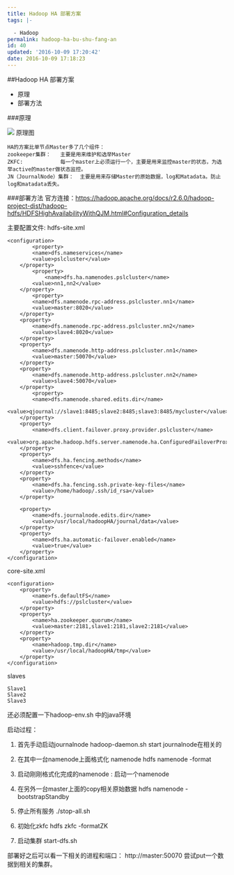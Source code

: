 ```yaml
---
title: Hadoop HA 部署方案
tags: |-

  - Hadoop
permalink: hadoop-ha-bu-shu-fang-an
id: 40
updated: '2016-10-09 17:20:42'
date: 2016-10-09 17:18:23
---
```


##Hadoop HA 部署方案
*	原理
* 	部署方法

###原理

![](/uploads/2016/10/HA.png)
原理图

```
HA的方案比单节点Master多了几个组件：
zookeeper集群：   主要是用来维护和选举Master
ZKFC:            每一个master上必须运行一个，主要是用来监控master的状态，为选举active的master做状态监控。
JN（JournalNode）集群：  主要是用来存储Master的原始数据，log和Matadata。防止log和matadata丢失。
``` 

###部署方法
官方连接：https://hadoop.apache.org/docs/r2.6.0/hadoop-project-dist/hadoop-hdfs/HDFSHighAvailabilityWithQJM.html#Configuration_details

主要配置文件:
hdfs-site.xml

```
<configuration>
        <property>
  		<name>dfs.nameservices</name>
  		<value>pslcluster</value>
	</property>
        <property>
    		<name>dfs.ha.namenodes.pslcluster</name>
  		<value>nn1,nn2</value>
	</property>
        <property>
  		<name>dfs.namenode.rpc-address.pslcluster.nn1</name>
  		<value>master:8020</value>
	</property>
	<property>
  		<name>dfs.namenode.rpc-address.pslcluster.nn2</name>
  		<value>slave4:8020</value>
	</property>
	<property>
  		<name>dfs.namenode.http-address.pslcluster.nn1</name>
  		<value>master:50070</value>
	</property>
	<property>
  		<name>dfs.namenode.http-address.pslcluster.nn2</name>
  		<value>slave4:50070</value>
	</property>
        <property>
  		<name>dfs.namenode.shared.edits.dir</name>
  		<value>qjournal://slave1:8485;slave2:8485;slave3:8485/mycluster</value>
	</property>
	<property>
  		<name>dfs.client.failover.proxy.provider.pslcluster</name>
  		<value>org.apache.hadoop.hdfs.server.namenode.ha.ConfiguredFailoverProxyProvider</value>
	</property>
	<property>
  		<name>dfs.ha.fencing.methods</name>
  		<value>sshfence</value>
	</property>
	<property>
  		<name>dfs.ha.fencing.ssh.private-key-files</name>
  		<value>/home/hadoop/.ssh/id_rsa</value>
	</property>

	<property>
  		<name>dfs.journalnode.edits.dir</name>
  		<value>/usr/local/hadoopHA/journal/data</value>
	</property>
	<property>
   		<name>dfs.ha.automatic-failover.enabled</name>
   		<value>true</value>
 	</property>
</configuration>
```

core-site.xml

```
<configuration>
	<property>
 	 	<name>fs.defaultFS</name>
  		<value>hdfs://pslcluster</value>
	</property>
	<property>
   		<name>ha.zookeeper.quorum</name>
   		<value>master:2181,slave1:2181,slave2:2181</value>
 	</property>
	<property>
   		<name>hadoop.tmp.dir</name>
   		<value>/usr/local/hadoopHA/tmp</value>
 	</property>
</configuration>
```

slaves

```
Slave1
Slave2
Slave3
```

还必须配置一下hadoop-env.sh 中的java环境

启动过程：

1.	首先手动启动journalnode
	hadoop-daemon.sh start journalnode在相关的

2.	在其中一台namenode上面格式化
	namenode hdfs namenode -format
	
3.	启动刚刚格式化完成的namenode :
	启动一个namenode
	
4.	在另外一台master上面的copy相关原始数据
	hdfs namenode -bootstrapStandby
	
5.	停止所有服务
	./stop-all.sh
	
6.	初始化zkfc
	hdfs zkfc -formatZK
	
7.	启动集群
	start-dfs.sh
	
部署好之后可以看一下相关的进程和端口：
http://master:50070
尝试put一个数据到相关的集群。
	


